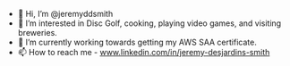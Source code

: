 - 👋 Hi, I’m @jeremyddsmith
- 👀 I’m interested in Disc Golf, cooking, playing video games, and visiting breweries.
- 🌱 I’m currently working towards getting my AWS SAA certificate.
- 📫 How to reach me - www.linkedin.com/in/jeremy-desjardins-smith 

<!---
jeremyddsmith/jeremyddsmith is a ✨ special ✨ repository because its `README.md` (this file) appears on your GitHub profile.
You can click the Preview link to take a look at your changes.
--->
